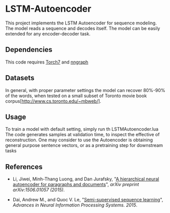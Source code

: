 # LSTM-Autoencoder

This project implements the LSTM Autoencoder for sequence modeling.
The model reads a sequence and decodes itself. 
The model can be easily extended for any encoder-decoder task.

## Dependencies
This code requires [Torch7](http://torch.ch/) and [nngraph](http://github.com/torch/nngraph)

## Datasets
In general, with proper parameter settings the model can recover 80%-90% of the words, when tested on a small subset of Toronto movie book corpus[http://www.cs.toronto.edu/~mbweb/].

## Usage
To train a model with default setting, simply run
    th LSTMAutoencoder.lua
The code generates samples at validation time, to inspect the effective of reconstruction.
One may consider to use the Autoencoder is obtaining general purpose sentence vectors, or as a pretraining step for downstream tasks 

## References
* Li, Jiwei, Minh-Thang Luong, and Dan Jurafsky,
  "[A hierarchical neural autoencoder for paragraphs and documents](http://arxiv.org/abs/1506.01057)",
  *arXiv preprint arXiv:1506.01057 (2015)*.

* Dai, Andrew M., and Quoc V. Le,
  "[Semi-supervised sequence learning](http://papers.nips.cc/paper/5949-semi-supervised-sequence-learning.pdf)",
  *Advances in Neural Information Processing Systems. 2015*.
